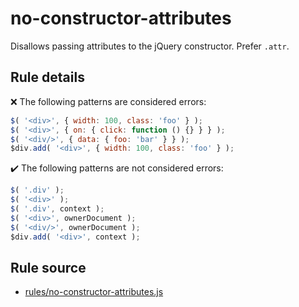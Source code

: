 # no-constructor-attributes

Disallows passing attributes to the jQuery constructor. Prefer `.attr`.

## Rule details

❌ The following patterns are considered errors:
```js
$( '<div>', { width: 100, class: 'foo' } );
$( '<div>', { on: { click: function () {} } } );
$( '<div/>', { data: { foo: 'bar' } } );
$div.add( '<div>', { width: 100, class: 'foo' } );
```

✔️ The following patterns are not considered errors:
```js
$( '.div' );
$( '<div>' );
$( '.div', context );
$( '<div>', ownerDocument );
$( '<div/>', ownerDocument );
$div.add( '<div>', context );
```
## Rule source

* [rules/no-constructor-attributes.js](../src/rules/no-constructor-attributes.js)

